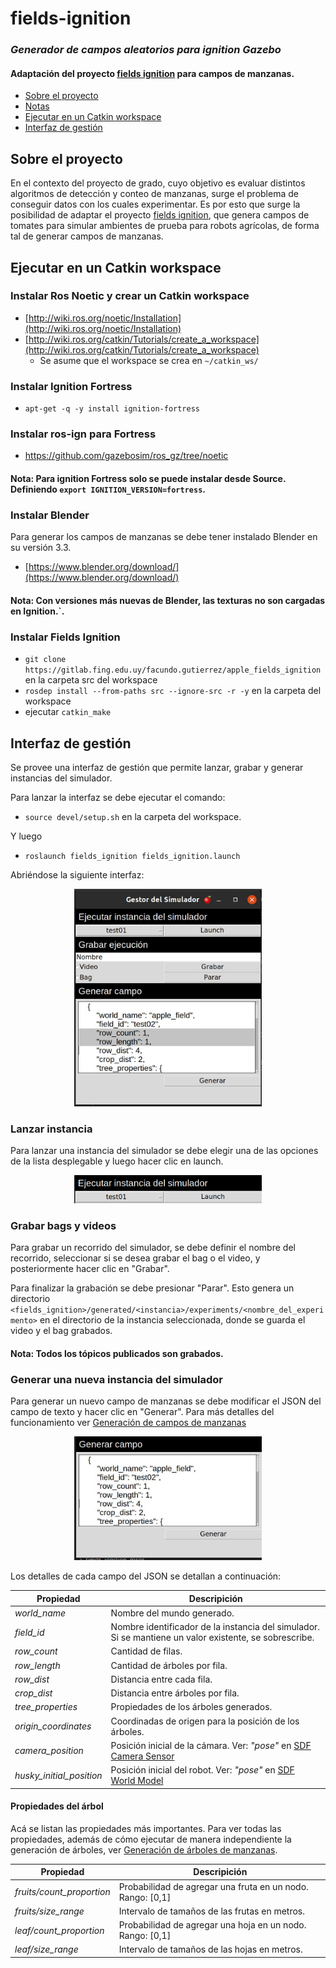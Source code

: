 # fields-ignition

### _Generador de campos aleatorios para ignition Gazebo_

#### Adaptación del proyecto [fields ignition](https://github.com/azazdeaz/fields-ignition) para campos de manzanas.

- [Sobre el proyecto](#sobre-el-proyecto)
- [Notas](#notas)
- [Ejecutar en un Catkin workspace](#ejecutar-en-un-catkin-workspace)
- [Interfaz de gestión](#interfaz-de-gestión)

## Sobre el proyecto

En el contexto del proyecto de grado, cuyo objetivo es evaluar distintos algoritmos de detección y conteo de manzanas, surge el problema de conseguir datos con los cuales experimentar. Es por esto que surge la posibilidad de adaptar el proyecto [fields ignition](https://github.com/azazdeaz/fields-ignition), que genera campos de tomates para simular ambientes de prueba para robots agrícolas, de forma tal de generar campos de manzanas.

## Ejecutar en un Catkin workspace

### Instalar Ros Noetic y crear un Catkin workspace

- [http://wiki.ros.org/noetic/Installation](http://wiki.ros.org/noetic/Installation)
- [http://wiki.ros.org/catkin/Tutorials/create_a_workspace](http://wiki.ros.org/catkin/Tutorials/create_a_workspace)
  - Se asume que el workspace se crea en `~/catkin_ws/`

### Instalar Ignition Fortress

- `apt-get -q -y install ignition-fortress`

### Instalar ros-ign para Fortress

- https://github.com/gazebosim/ros_gz/tree/noetic

#### Nota: Para ignition Fortress solo se puede instalar desde Source. Definiendo `export IGNITION_VERSION=fortress`.

### Instalar Blender

Para generar los campos de manzanas se debe tener instalado Blender en su versión 3.3.

- [https://www.blender.org/download/](https://www.blender.org/download/)

#### Nota: Con versiones más nuevas de Blender, las texturas no son cargadas en Ignition.`.

### Instalar Fields Ignition

- `git clone https://gitlab.fing.edu.uy/facundo.gutierrez/apple_fields_ignition` en la carpeta src del workspace
- `rosdep install --from-paths src --ignore-src -r -y` en la carpeta del workspace
- ejecutar `catkin_make`

## Interfaz de gestión

Se provee una interfaz de gestión que permite lanzar, grabar y generar instancias del simulador.

Para lanzar la interfaz se debe ejecutar el comando:

- `source devel/setup.sh` en la carpeta del workspace.

Y luego

- `roslaunch fields_ignition fields_ignition.launch`

Abriéndose la siguiente interfaz:

<p align="center">
     <img src="images/gui.jpg" width="300" style="">
</p>

### Lanzar instancia

Para lanzar una instancia del simulador se debe elegir una de las opciones de la lista desplegable y luego hacer clic en launch.

<p align="center">
     <img src="images/launch.jpg" width="300" style="">
</p>

### Grabar bags y videos

Para grabar un recorrido del simulador, se debe definir el nombre del recorrido, seleccionar si se desea grabar el bag o el video, y posteriormente hacer clic en "Grabar".

Para finalizar la grabación se debe presionar "Parar". Esto genera un directorio `<fields_ignition>/generated/<instancia>/experiments/<nombre_del_experimento>` en el directorio de la instancia seleccionada, donde se guarda el video y el bag grabados.

#### Nota: Todos los tópicos publicados son grabados.

### Generar una nueva instancia del simulador

Para generar un nuevo campo de manzanas se debe modificar el JSON del campo de texto y hacer clic en "Generar". Para más detalles del funcionamiento ver [Generación de campos de manzanas](./fields_ignition/Readme.md)

<p align="center">
     <img src="images/generate.jpg" width="300" style="">
</p>

Los detalles de cada campo del JSON se detallan a continuación:

| **Propiedad**            | **Descripición**                                                                                                                |
| ------------------------ | ------------------------------------------------------------------------------------------------------------------------------- |
| _world_name_             | Nombre del mundo generado.                                                                                                      |
| _field_id_               | Nombre identificador de la instancia del simulador. Si se mantiene un valor existente, se sobrescribe.                          |
| _row_count_              | Cantidad de filas.                                                                                                              |
| _row_length_             | Cantidad de árboles por fila.                                                                                                   |
| _row_dist_               | Distancia entre cada fila.                                                                                                      |
| _crop_dist_              | Distancia entre árboles por fila.                                                                                               |
| _tree_properties_        | Propiedades de los árboles generados.                                                                                           |
| _origin_coordinates_     | Coordinadas de origen para la posición de los árboles.                                                                          |
| _camera_position_        | Posición inicial de la cámara. Ver: _"pose"_ en [SDF Camera Sensor](http://sdformat.org/spec?ver=1.9&elem=sensor#sensor_camera) |
| _husky_initial_position_ | Posición inicial del robot. Ver: _"pose"_ en [SDF World Model](http://sdformat.org/spec?ver=1.9&elem=model#world_model)         |

#### **Propiedades del árbol**

Acá se listan las propiedades más importantes. Para ver todas las propiedades, además de cómo ejecutar de manera independiente la generación de árboles, ver [Generación de árboles de manzanas](./fields_ignition/blender/README.md).

| **Propiedad**             | **Descripición**                                           |
| ------------------------- | ---------------------------------------------------------- |
| _fruits/count_proportion_ | Probabilidad de agregar una fruta en un nodo. Rango: [0,1] |
| _fruits/size_range_       | Intervalo de tamaños de las frutas en metros.              |
| _leaf/count_proportion_   | Probabilidad de agregar una hoja en un nodo. Rango: [0,1]  |
| _leaf/size_range_         | Intervalo de tamaños de las hojas en metros.               |
